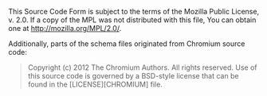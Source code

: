 This Source Code Form is subject to the terms of the Mozilla Public
License, v. 2.0. If a copy of the MPL was not distributed with this
file, You can obtain one at http://mozilla.org/MPL/2.0/.

Additionally, parts of the schema files originated from Chromium
source code:

> Copyright (c) 2012 The Chromium Authors. All rights reserved.
> Use of this source code is governed by a BSD-style license that can be
> found in the [LICENSE][CHROMIUM] file.
